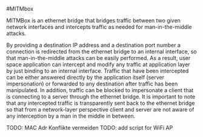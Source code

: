 #MITMbox

MITMBox is an ethernet bridge that bridges traffic between two given network interfaces and intercepts traffic as needed for man-in-the-middle attacks.

By providing a destination IP address and a destination port number a connection is redirected from the ethernet bridge to an internal interface, so that man-in-the-middle attacks can be easily performed. As a result, user space application can intercept and modify any traffic at application layer by just binding to an internal interface. Traffic that have been intercepted can be either answered directly by the application itself (server impersonation) or forwarded to any destination after traffic has been manipulated. In addition, traffic can be blocked to impersonate a client that is connecting to a server through the ethernet bridge. It is important to note that any intercepted traffic is transparently sent back to the ethernet bridge so that from a network-layer perspective client and server are not aware of any interception by a man in the middle in between.

TODO: MAC Adr Konflikte vermeiden
TODO: add script for WiFi AP
